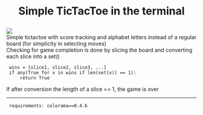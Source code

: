 # <p align="center">Simple TicTacToe in the terminal</p>
![](https://github.com/alexanderchainsaw/demo_repo/blob/main/demo.gif)  
Simple tictactoe with score tracking and alphabet letters instead of a regular board
(for simplicity in selecting moves)  
Checking for game completion is done by slicing the board 
and converting each slice into a set()

     wins = [slice1, slice2, slice3, ...]
     if any(True for x in wins if len(set(x)) == 1):
         return True              
If after conversion the length of a
slice == 1, the game is over

---
 
     requirements: colorama==0.4.6
